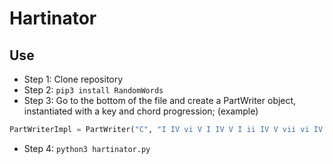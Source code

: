 # Hartinator
## Use
- Step 1: Clone repository
- Step 2: `pip3 install RandomWords`
- Step 3: Go to the bottom of the file and create a PartWriter object, instantiated with a key and chord progression; (example)
```python
PartWriterImpl = PartWriter("C", "I IV vi V I IV V I ii IV V vii vi IV ii V I IV vi IV vii vi V I") PartWriterImpl.main()` 
```
- Step 4: `python3 hartinator.py`